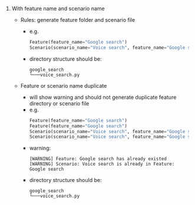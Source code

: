 1. With feature name and scenario name
    - Rules: generate feature folder and scenario file
        - e.g.
            ```Python
            Feature(feature_name="Google search")
            Scenario(scenario_name="Voice search", feature_name="Google search")
            ```
        - directory structure should be:
            ```
            google_search
            └───voice_search.py
            ```

    - Feature or scenario name duplicate
        - will show warning and should not generate duplicate feature directory or scenario file
        - e.g.
            ```Python
            Feature(feature_name="Google search")
            Feature(feature_name="Google search")
            Scenario(scenario_name="Voice search", feature_name="Google search")
            Scenario(scenario_name="Voice search", feature_name="Google search")
            ```
        - warning:
            ```
            [WARNING] Feature: Google search has already existed
            [WARNING] Scenario: Voice search is already in Feature: Google search
            ```
        - directory structure should be:
            ```
            google_search
            └───voice_search.py
            ```
